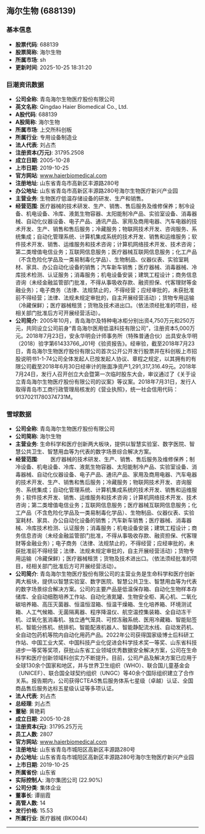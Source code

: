 ## 海尔生物 (688139)

### 基本信息

- **股票代码**: 688139
- **股票简称**: 海尔生物
- **所属市场**: sh
- **更新时间**: 2025-10-25 18:31:20

### 巨潮资讯数据

- **公司全称**: 青岛海尔生物医疗股份有限公司
- **英文名称**: Qingdao Haier Biomedical Co., Ltd.
- **A股代码**: 688139
- **A股简称**: 海尔生物
- **所属市场**: 上交所科创板
- **所属行业**: 专用设备制造业
- **法人代表**: 刘占杰
- **注册资本(万元)**: 31795.2508
- **成立日期**: 2005-10-28
- **上市日期**: 2019-10-25
- **官方网站**: www.haierbiomedical.com
- **注册地址**: 山东省青岛市高新区丰源路280号
- **办公地址**: 山东省青岛市高新区丰源路280号海尔生物医疗新兴产业园
- **主营业务**: 生物医疗低温存储设备的研发、生产和销售。
- **经营范围**: 医疗器械的技术研发、生产、销售、售后服务及维修保养；制冷设备、机电设备、冷库、液氮生物容器、太阳能制冷产品、实验室设备、消毒器械、自动化仪器设备、电子产品、通讯产品、家用及商用电器、汽车电器的技术开发、生产、销售和售后服务；冷藏服务；物联网技术开发、咨询服务、系统集成；自动化管理系统、计算机集成系统的技术开发、销售和运维服务；软件技术开发、销售、运维服务和技术咨询；计算机网络技术开发、技术咨询；第二类增值电信业务；互联网信息服务；医疗器械互联网信息服务；化工产品（不含危险化学品及一类易制毒化学品）、生物制品、仪器仪表、实验室耗材、家具、办公自动化设备的销售；汽车新车销售；医疗器械、消毒器械、冷库技术检测、认证服务；消毒服务；机电设备安装；建筑工程设计；商务信息咨询（未经金融监管部门批准，不得从事吸收存款、融资担保、代客理财等金融业务）；电子商务（法律、法规禁止的，不得经营；应经审批的，未获批准前不得经营；法律、法规未规定审批的，自主开展经营活动）；货物专用运输（冷藏保鲜）；医疗器械租赁；货物及技术进出口。（依法须经批准的项目，经相关部门批准后方可开展经营活动）。
- **公司简介**: 2005年10月，青岛海尔及特种电冰柜分别出资4,750万元和250万元，共同设立公司前身“青岛海尔医用低温科技有限公司”，注册资本5,000万元。2018年7月23日，安永华明会计师事务所（特殊普通合伙）出具安永华明（2018）验字第61433766_J01号《验资报告》。经审验，截至2018年7月23日，青岛海尔生物医疗股份有限公司首次公开公开发行股票并在科创板上市招股说明书1-1-74公司全体发起人已按发起人协议、章程之规定，以其拥有的有限公司截至2018年6月30日经审计的账面净资产1,291,317,316.49元。2018年7月24日，发行人召开创立大会暨第一次临时股东大会，审议通过了《关于设立青岛海尔生物医疗股份有限公司的议案》等议案。2018年7月31日，发行人取得青岛市工商行政管理局核发的《营业执照》，统一社会信用代码：91370211780374731M。

### 雪球数据

- **公司全称**: 青岛海尔生物医疗股份有限公司
- **公司简称**: 海尔生物
- **主营业务**: 生命科学和医疗创新两大板块，提供以智慧实验室、数字医院、智慧公共卫生、智慧用血等为代表的数字场景综合解决方案。
- **经营范围**: 　　医疗器械的技术研发、生产、销售、售后服务及维修保养；制冷设备、机电设备、冷库、液氮生物容器、太阳能制冷产品、实验室设备、消毒器械、自动化仪器设备、电子产品、通讯产品、家用及商用电器、汽车电器的技术开发、生产、销售和售后服务；冷藏服务；物联网技术开发、咨询服务、系统集成；自动化管理系统、计算机集成系统的技术开发、销售和运维服务；软件技术开发、销售、运维服务和技术咨询；计算机网络技术开发、技术咨询；第二类增值电信业务；互联网信息服务；医疗器械互联网信息服务；化工产品（不含危险化学品及一类易制毒化学品）、生物制品、仪器仪表、实验室耗材、家具、办公自动化设备的销售；汽车新车销售；医疗器械、消毒器械、冷库技术检测、认证服务；消毒服务；机电设备安装；建筑工程设计；商务信息咨询（未经金融监管部门批准，不得从事吸收存款、融资担保、代客理财等金融业务）；电子商务（法律、法规禁止的，不得经营；应经审批的，未获批准前不得经营；法律、法规未规定审批的，自主开展经营活动）；货物专用运输（冷藏保鲜）；医疗器械租赁；货物及技术进出口。（依法须经批准的项目，经相关部门批准后方可开展经营活动）。
- **公司简介**: 青岛海尔生物医疗股份有限公司的主营业务是生命科学和医疗创新两大板块，提供以智慧实验室、数字医院、智慧公共卫生、智慧用血等为代表的数字场景综合解决方案。公司的主要产品是低温保存箱、自动化生物样本存储库、全自动细胞培养工作站、自动化液氮罐、生物安全柜、离心机、二氧化碳培养箱、高压灭菌器、恒温恒湿箱、恒温干燥箱、生化培养箱、环境测试箱、人工气候箱、无菌隔离器、程序降温仪、航空温控集装箱、全自动冻干机、过氧化氢消毒机、独立通气笼具、可控冻融系统、医用冷藏箱、智能贴签机、智能分拣机、统排机、智能配液机器人、智能静配流水线、自动发药机、全自动包药机等院内自动化用药产品。2022年公司获得国家级博士后科研工作站、中国工业大奖、中国科技产业化促进会科学技术奖一等奖、山东省科技进步一等奖等奖项，获批山东省工业领域优秀数据安全解决方案，公司在生命科学和医疗创新领域科创实力不断提升。目前，公司产品及解决方案已应用于全球130余个国家和地区，并与世界卫生组织（WHO）、联合国儿童基金会（UNICEF）、联合国全球契约组织（UNGC）等40余个国际组织建立了合作关系。报告期内，公司获得CTEAS售后服务体系七星级（卓越）认证、全国商品售后服务达标五星级认证等多项认证。
- **法人代表**: 刘占杰
- **总经理**: 刘占杰
- **董秘**: 黄艳莉
- **成立日期**: 2005-10-28
- **注册资本(元)**: 31795.25万元
- **员工人数**: 2807
- **官方网站**: www.haierbiomedical.com
- **注册地址**: 山东省青岛市城阳区高新区丰源路280号
- **办公地址**: 山东省青岛市城阳区高新区丰源路280号海尔生物医疗新兴产业园
- **上市日期**: 2019-10-25
- **所属省份**: 山东省
- **实际控制人**: 海尔集团公司 (22.90%)
- **公司分类**: 集体企业
- **董事长**: 谭丽霞
- **高管人数**: 14
- **发行价格**: 15.53
- **所属行业**: 医疗器械 (BK0044)

---